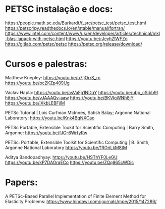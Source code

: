 PETSC instalação e docs:
========================

https://people.math.sc.edu/Burkardt/f_src/petsc_test/petsc_test.html
https://petsc4py.readthedocs.io/en/stable/manual/fortran/
https://www.intel.com/content/www/us/en/developer/articles/technical/mkl-blas-lapack-with-petsc.html
https://youtu.be/rJeyhZlWFZo
https://gitlab.com/petsc/petsc
https://petsc.org/release/download/

Cursos e palestras:
===================

Matthew Knepley:
https://youtu.be/u7IjOrrS_ro
https://youtu.be/pc2KZp409Ug

Václav Hapla:
https://youtu.be/asVaFg1NDqY
https://youtu.be/ubp_cSibb9I
https://youtu.be/vJAAAQv-aaw
https://youtu.be/BKVlqWNh8jY
https://youtu.be/iXkbLEBFjlM

PETSc Tutorial | Lois Curfman McInnes, Satish Balay; Argonne National Laboratory:
https://youtu.be/Knk4BqNXCao

PETSc Portable, Extensible Tookit for Scientific Computing | Barry Smith, Argonne:
https://youtu.be/fJG-6WrfyRw

PETSc: Portable, Extensible Toolkit for Scientific Computing | B. Smith, Argonne National Laboratory
https://youtu.be/1ROriLkM8tM

Aditya Bandopadhyay:
https://youtu.be/HSThYF0LeGU
https://youtu.be/kP7DAOrqECo
https://youtu.be/ZQq865cWDic

Papers:
=======

A PETSc-Based Parallel Implementation of Finite Element Method for Elasticity Problems:
https://www.hindawi.com/journals/mpe/2015/147286/
